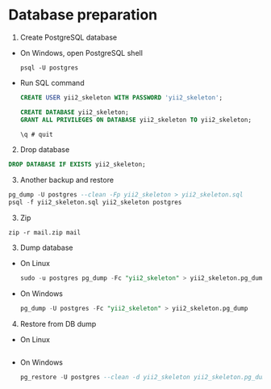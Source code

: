 # Database preparation

1. Create PostgreSQL database
  * On Windows, open PostgreSQL shell
    ```shell
    psql -U postgres
    ```
  * Run SQL command
    ```SQL
    CREATE USER yii2_skeleton WITH PASSWORD 'yii2_skeleton';

    CREATE DATABASE yii2_skeleton;
    GRANT ALL PRIVILEGES ON DATABASE yii2_skeleton TO yii2_skeleton;

    \q # quit
    ```
2. Drop database
  ```SQL
  DROP DATABASE IF EXISTS yii2_skeleton;
  ```

3. Another backup and restore
  ```SQL
  pg_dump -U postgres --clean -Fp yii2_skeleton > yii2_skeleton.sql
  psql -f yii2_skeleton.sql yii2_skeleton postgres
  ```
3. Zip
  ```shell
  zip -r mail.zip mail
  ```
3. Dump database
  * On Linux
    ```SQL
    sudo -u postgres pg_dump -Fc "yii2_skeleton" > yii2_skeleton.pg_dump
    ```

  * On Windows
    ```SQL
    pg_dump -U postgres -Fc "yii2_skeleton" > yii2_skeleton.pg_dump
    ```

4. Restore from DB dump
  * On Linux
    ```SQL
    ```

  * On Windows
    ```SQL
    pg_restore -U postgres --clean -d yii2_skeleton yii2_skeleton.pg_dump
    ```
